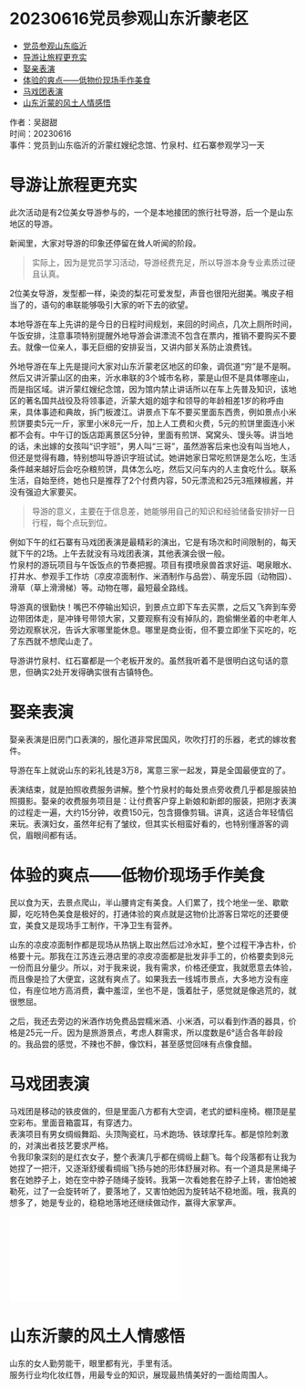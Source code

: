 # 20230616党员参观山东沂蒙老区

<!-- TOC -->

- [党员参观山东临沂](#%E5%85%9A%E5%91%98%E5%8F%82%E8%A7%82%E5%B1%B1%E4%B8%9C%E4%B8%B4%E6%B2%82)
- [导游让旅程更充实](#%E5%AF%BC%E6%B8%B8%E8%AE%A9%E6%97%85%E7%A8%8B%E6%9B%B4%E5%85%85%E5%AE%9E)
- [娶亲表演](#%E5%A8%B6%E4%BA%B2%E8%A1%A8%E6%BC%94)
- [体验的爽点——低物价现场手作美食](#%E4%BD%93%E9%AA%8C%E7%9A%84%E7%88%BD%E7%82%B9%E4%BD%8E%E7%89%A9%E4%BB%B7%E7%8E%B0%E5%9C%BA%E6%89%8B%E4%BD%9C%E7%BE%8E%E9%A3%9F)
- [马戏团表演](#%E9%A9%AC%E6%88%8F%E5%9B%A2%E8%A1%A8%E6%BC%94)
- [山东沂蒙的风土人情感悟](#%E5%B1%B1%E4%B8%9C%E6%B2%82%E8%92%99%E7%9A%84%E9%A3%8E%E5%9C%9F%E4%BA%BA%E6%83%85%E6%84%9F%E6%82%9F)

<!-- /TOC -->


作者：吴甜甜  
时间：20230616  
事件：党员到山东临沂的沂蒙红嫂纪念馆、竹泉村、红石寨参观学习一天


# 导游让旅程更充实

此次活动是有2位美女导游参与的，一个是本地接团的旅行社导游，后一个是山东地区的导游。

新闻里，大家对导游的印象还停留在耸人听闻的阶段。

>实际上，因为是党员学习活动，导游经费充足，所以导游本身专业素质过硬且认真。

2位美女导游，发型都一样，染烫的梨花可爱发型，声音也很阳光甜美。嘴皮子相当了的，语句的串联能够吸引大家的听下去的欲望。

本地导游在车上先讲的是今日的日程时间规划，来回的时间点，几次上厕所时间，午饭安排，注意事项特别提醒外地导游会讲漂流不包含在票内，推销不要购买不要去。就像一位亲人，事无巨细的安排妥当，又讲内部关系防止浪费钱。

外地导游在车上先是提问大家对山东沂蒙老区地区的印象，调侃道“穷”是不是啊。然后又讲沂蒙山区的由来，沂水串联的3个城市名称，蒙是山但不是具体哪座山，而是指区域。讲沂蒙红嫂纪念馆，因为馆内禁止讲话所以在车上先普及知识，该地区的著名国共战役及将领事迹，沂蒙大姐的姐字和领导的年龄相差1岁的称呼由来，具体事迹和典故，拆门板渡江。讲景点下车不要买里面东西贵，例如景点小米煎饼要卖5元一斤，家里小米8元一斤，加上人工费和火费，5元的煎饼里面连小米都不会有。中午订的饭店距离景区5分钟，里面有煎饼、窝窝头、馒头等。讲当地的话，未出嫁的女孩叫“识字班”，男人叫“三哥”，虽然游客后来也没有叫当地人，但还是觉得有趣，特别想叫导游识字班试试。她讲她家日常吃煎饼是怎么吃，生活条件越来越好后会吃杂粮煎饼，具体怎么吃，然后又问车内的人主食吃什么。联系生活，自始至终，她也只是推荐了2个付费内容，50元漂流和25元3瓶辣椒酱，并没有强迫大家要买。

>导游的意义，主要在于信息差，她能够用自己的知识和经验储备安排好一日行程，每个点玩到位。

例如下午的红石寨有马戏团表演是最精彩的演出，它是有场次和时间限制的，每天就下午的2场。上午去就没有马戏团表演，其他表演会很一般。  
竹泉村的游玩项目与午饭饭点的节奏把握。项目有摸喷泉兽首求好运、喝泉眼水、打井水、参观手工作坊（凉皮凉面制作、米酒制作与品尝）、萌宠乐园（动物园）、滑草（草上滑滑梯）等。动物在哪，最短最全路线。

导游真的很勤快！嘴巴不停输出知识，到景点立即下车去买票，之后又飞奔到车旁边带团体走，是冲锋号带领大家，又要观察有没有掉队的，跑偷懒坐着的中老年人旁边观察状况，告诉大家哪里能休息。哪里是商业街，但不要立即坐下买吃的，吃了东西就不想爬山走了。

导游讲竹泉村、红石寨都是一个老板开发的。虽然我听着不是很明白这句话的意思，但确实2处开发得确实很有古镇特色。

# 娶亲表演

娶亲表演是旧房门口表演的，服化道非常民国风，吹吹打打的乐器，老式的嫁妆套件。  

导游在车上就说山东的彩礼钱是3万8，寓意三家一起发，算是全国最便宜的了。

表演结束，就是拍照收费服务讲解。整个竹泉村的每处景点旁收费几乎都是服装拍照摄影。娶亲的收费服务项目是：让付费客户穿上新娘和新郎的服装，把刚才表演的过程走一遍，大约15分钟，收费150元，包含摄像剪辑。讲真，这适合年轻情侣来玩。表演妇女，虽然年纪有了皱纹，但其实长相蛮好看的，也特别懂游客的调侃，眉眼间都有话。

# 体验的爽点——低物价现场手作美食

民以食为天，去景点爬山，半山腰肯定有美食。人们累了，找个地坐一坐、歇歇脚，吃吃特色美食是极好的，打通体验的爽点就是这物价比游客日常吃的还要便宜，美食又是现场手工制作，干净卫生有营养。

山东的凉皮凉面制作都是现场从热锅上取出然后过冷水缸，整个过程干净古朴，价格要十元。那我在江苏连云港店里的凉皮凉面都是批发非手工的，价格要卖到8元一份而且分量少。所以，对于我来说，我有需求，价格还便宜，我就愿意去体验，而且像是捡了大便宜，这就有爽点了。如果我去一线城市景点，大多地方没有座位，有座位地方高消费，囊中羞涩，坐也不是，饿着肚子，感觉就是像逃荒的，就很憋屈。

之后，我还去旁边的米酒作坊免费品尝糯米酒、小米酒，可以看到作酒的器具，价格是25元一斤。因为是旅游景点，考虑人群需求，所以度数是6°适合各年龄段的。我品尝的感觉，不辣也不醉，像饮料，甚至感觉回味有点像食醋。

# 马戏团表演

马戏团是移动的铁皮做的，但是里面八方都有大空调，老式的塑料座椅。棚顶是星空彩布。里面音箱震耳，有穿透力。  
表演项目有男女绸缎舞蹈、头顶陶瓷杠，马术跑场、铁球摩托车。都是惊险刺激的，对演出者技艺要求严格。  
令我印象深刻的是红衣女子，整个表演几乎都在绸缎上翻飞。每个段落都有让我为她捏了一把汗，又逐渐舒缓看绸缎飞扬与她的形体舒展对称。有一个道具是黑绳子套在她脖子上，她在空中脖子随绳子旋转。我第一次看她套在脖子上转，害怕她被勒死，过了一会旋转听了，要落地了，又害怕她因为旋转站不稳地面。哦，我真的想多了，她是专业的，稳稳地落地还继续做动作，赢得大家掌声。

<iframe src="//player.bilibili.com/player.html?aid=402355750&bvid=BV1No4y1K7m8&cid=1165884722&page=1" scrolling="no" border="0" frameborder="no" framespacing="0" allowfullscreen="true"> </iframe>

# 山东沂蒙的风土人情感悟

山东的女人勤劳能干，眼里都有光，手里有活。  
服务行业均化妆红唇，用最专业的知识，展现最热情美好的一面给周围人。